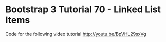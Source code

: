 Bootstrap 3 Tutorial 70 - Linked List Items
===========================================

Code for the following video tutorial http://youtu.be/BpVHL29sxVg
